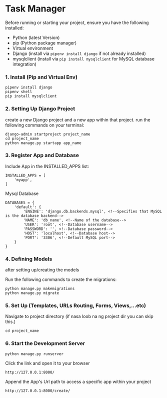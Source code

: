 # Task Manager
Before running or starting your project, ensure you have the following installed:

- Python (latest Version)
- pip (Python package manager)
- Virtual environment
- Django (install via `pipenv install django` if not already installed)
- mysqlclient (install via `pip install mysqlclient` for MySQL database integration)


### 1. Install (Pip and Virtual Env)
```
pipenv install django
pipenv shell
pip install mysqlclient
```

### 2. Setting Up Django Project
create a new Django project and a new app within that project. run the following commands on your terminal:

```
django-admin startproject project_name
cd project_name
python manage.py startapp app_name
```

### 3. Register App and Database

Include App in the INSTALLED_APPS list:

```
INSTALLED_APPS = [
    'myapp',
]
```

Mysql Database

```
DATABASES = {
    'default': {
        'ENGINE': 'django.db.backends.mysql', <!--Specifies that MySQL is the database backend-->
        'NAME': 'db_name', <!--Name of the database-->
        'USER': 'root', <!--Database username-->
        'PASSWORD': '', <!--Database password-->
        'HOST': 'localhost', <!--Database host-->
        'PORT': '3306', <!--Default MySQL port-->
    }
}
```

### 4. Defining Models
after setting up/creating the models

Run the following commands to create the migrations:

```
python manage.py makemigrations
python manage.py migrate
```

### 5. Set Up (Templates, URLs Routing, Forms, Views,...etc)

Navigate to project directory (if nasa loob na ng project dir you can skip this.)
```
cd project_name
```

### 6. Start the Development Server

```
python manage.py runserver
```

Click the link and open it to your browser

```
http://127.0.0.1:8000/
```

Append the App's Url path to access a specific app within your project

```
http://127.0.0.1:8000/create/
```

